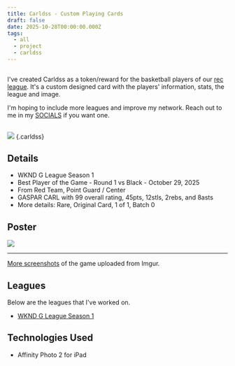 ```yaml
---
title: Carldss - Custom Playing Cards
draft: false
date: 2025-10-28T00:00:00.000Z
tags:
  - all
  - project
  - carldss
---
```


##

I've created Carldss as a token/reward for the basketball players of our [rec league](/posts/i-was-an-announcer-today). It's a custom designed card with the players' information, stats, the league and image.

I'm hoping to include more leagues and improve my network. Reach out to me in my [SOCIALS](/socials) if you want one.

##

![](https://i.imgur.com/cKoP1ED.png)
{.carldss}

## Details

* WKND G League Season 1
* Best Player of the Game - Round 1 vs Black - October 29, 2025
* From Red Team, Point Guard / Center
* GASPAR CARL with 99 overall rating, 45pts, 12stls, 2rebs, and 8asts
* More details: Rare, Original Card, 1 of 1, Batch 0

## Poster

![](https://i.imgur.com/Ow0Ztzn.png)

---

[More screenshots](https://imgur.com/a/t5LeA1r) of the game uploaded from Imgur.

## Leagues

Below are the leagues that I've worked on.

* [WKND G League Season 1](/carldss/wknd-g-league-season-1)

## Technologies Used

* Affinity Photo 2 for iPad